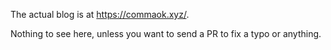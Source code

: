 The actual blog is at https://commaok.xyz/.

Nothing to see here, unless you want to send a PR to fix a typo or anything.
